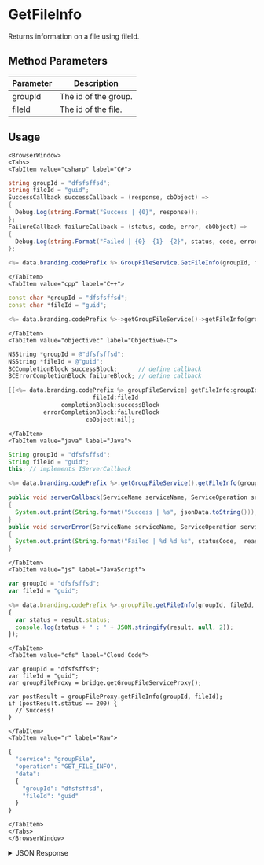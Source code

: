 # GetFileInfo

Returns information on a file using fileId.

<PartialServop service_name="groupFile" operation_name="GET_FILE_INFO" />

## Method Parameters
Parameter | Description
--------- | -----------
groupId | The id of the group.
fileId | The id of the file.

## Usage

```mdx-code-block
<BrowserWindow>
<Tabs>
<TabItem value="csharp" label="C#">
```

```csharp
string groupId = "dfsfsffsd";
string fileId = "guid";
SuccessCallback successCallback = (response, cbObject) =>
{
  Debug.Log(string.Format("Success | {0}", response));
};
FailureCallback failureCallback = (status, code, error, cbObject) =>
{
  Debug.Log(string.Format("Failed | {0}  {1}  {2}", status, code, error));
};

<%= data.branding.codePrefix %>.GroupFileService.GetFileInfo(groupId, fileId, successCallback, failureCallback);
```

```mdx-code-block
</TabItem>
<TabItem value="cpp" label="C++">
```

```cpp
const char *groupId = "dfsfsffsd";
const char *fileId = "guid";

<%= data.branding.codePrefix %>->getGroupFileService()->getFileInfo(groupId, fileId, this);
```

```mdx-code-block
</TabItem>
<TabItem value="objectivec" label="Objective-C">
```

```objectivec
NSString *groupId = @"dfsfsffsd";
NSString *fileId = @"guid";
BCCompletionBlock successBlock;      // define callback
BCErrorCompletionBlock failureBlock; // define callback

[[<%= data.branding.codePrefix %> groupFileService] getFileInfo:groupId
                        fileId:fileId
               completionBlock:successBlock
          errorCompletionBlock:failureBlock
                      cbObject:nil];
```

```mdx-code-block
</TabItem>
<TabItem value="java" label="Java">
```

```java
String groupId = "dfsfsffsd";
String fileId = "guid";
this; // implements IServerCallback

<%= data.branding.codePrefix %>.getGroupFileService().getFileInfo(groupId, fileId, this);

public void serverCallback(ServiceName serviceName, ServiceOperation serviceOperation, JSONObject jsonData)
{
  System.out.print(String.format("Success | %s", jsonData.toString()));
}
public void serverError(ServiceName serviceName, ServiceOperation serviceOperation, int statusCode, int reasonCode, String jsonError)
{
  System.out.print(String.format("Failed | %d %d %s", statusCode,  reasonCode, jsonError.toString()));
}
```

```mdx-code-block
</TabItem>
<TabItem value="js" label="JavaScript">
```

```javascript
var groupId = "dfsfsffsd";
var fileId = "guid";

<%= data.branding.codePrefix %>.groupFile.getFileInfo(groupId, fileId, result =>
{
  var status = result.status;
  console.log(status + " : " + JSON.stringify(result, null, 2));
});
```

```mdx-code-block
</TabItem>
<TabItem value="cfs" label="Cloud Code">
```

```cfscript
var groupId = "dfsfsffsd";
var fileId = "guid";
var groupFileProxy = bridge.getGroupFileServiceProxy();

var postResult = groupFileProxy.getFileInfo(groupId, fileId);
if (postResult.status == 200) {
  // Success!
}
```

```mdx-code-block
</TabItem>
<TabItem value="r" label="Raw">
```

```r
{
  "service": "groupFile",
  "operation": "GET_FILE_INFO",
  "data":
  {
    "groupId": "dfsfsffsd",
    "fileId": "guid"
  }
}
```

```mdx-code-block
</TabItem>
</Tabs>
</BrowserWindow>
```

<details>
<summary>JSON Response</summary>

```json
{
  "data": {
    "fileDetails": {
      "treeId": "d9e937cc-750f-4414-962c-838f1af3f34a",
      "fileName": "glog.json",
      "fileSize": 7051,
      "dateUploaded": 1677183768000,
      "etag": "08c580b36ee79773bfec4a3c51bd1b64",
      "acl": {
        "member": 2,
        "other": 0
      },
      "version": 1,
      "url": "https://api.internal.braincloudservers.com/groupfiles/bc/g/23782/gr/2bf538d1-19ea-4e14-9862-f979215e09b7/d9e937cc-750f-4414-962c-838f1af3f34a/6d938c22-3b8c-4b99-a913-2edafed71a83/V1/glog.json",
      "fileId": "6d938c22-3b8c-4b99-a913-2edafed71a83"
    },
    "groupId": "2bf538d1-19ea-4e14-9862-f979215e09b7"
  },
  "status": 200
}
```
</details>

